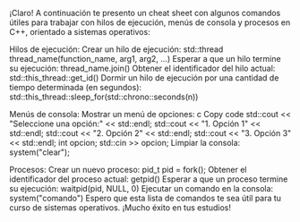¡Claro! A continuación te presento un cheat sheet con algunos comandos útiles para trabajar con hilos de ejecución, menús de consola y procesos en C++, orientado a sistemas operativos:

Hilos de ejecución:
Crear un hilo de ejecución: std::thread thread_name(function_name, arg1, arg2, ...)
Esperar a que un hilo termine su ejecución: thread_name.join()
Obtener el identificador del hilo actual: std::this_thread::get_id()
Dormir un hilo de ejecución por una cantidad de tiempo determinada (en segundos): std::this_thread::sleep_for(std::chrono::seconds(n))

Menús de consola:
Mostrar un menú de opciones:
c
Copy code
std::cout << "Seleccione una opción:" << std::endl;
std::cout << "1. Opción 1" << std::endl;
std::cout << "2. Opción 2" << std::endl;
std::cout << "3. Opción 3" << std::endl;
int opcion;
std::cin >> opcion;
Limpiar la consola: system("clear");

Procesos:
Crear un nuevo proceso: pid_t pid = fork();
Obtener el identificador del proceso actual: getpid()
Esperar a que un proceso termine su ejecución: waitpid(pid, NULL, 0)
Ejecutar un comando en la consola: system("comando")
Espero que esta lista de comandos te sea útil para tu curso de sistemas operativos. ¡Mucho éxito en tus estudios!